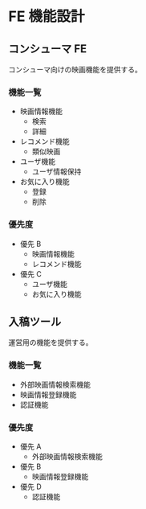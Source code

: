 # FE 機能設計

## コンシューマ FE

コンシューマ向けの映画機能を提供する。

### 機能一覧

- 映画情報機能
  - 検索
  - 詳細
- レコメンド機能
  - 類似映画
- ユーザ機能
  - ユーザ情報保持
- お気に入り機能
  - 登録
  - 削除

### 優先度

- 優先 B
  - 映画情報機能
  - レコメンド機能
- 優先 C
  - ユーザ機能
  - お気に入り機能

## 入稿ツール

運営用の機能を提供する。

### 機能一覧

- 外部映画情報検索機能
- 映画情報登録機能
- 認証機能

### 優先度

- 優先 A
  - 外部映画情報検索機能
- 優先 B
  - 映画情報登録機能
- 優先 D
  - 認証機能
